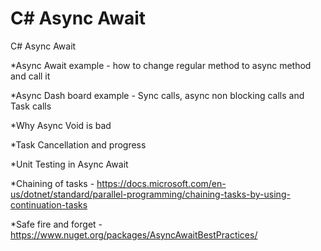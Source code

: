 
# C# Async Await

C# Async Await

*Async Await example - how to change regular method to async method and call it

*Async Dash board example - Sync calls, async non blocking calls and Task calls

*Why Async Void is bad 

*Task Cancellation and progress

*Unit Testing in Async Await

*Chaining of tasks - https://docs.microsoft.com/en-us/dotnet/standard/parallel-programming/chaining-tasks-by-using-continuation-tasks

*Safe fire and forget - https://www.nuget.org/packages/AsyncAwaitBestPractices/




